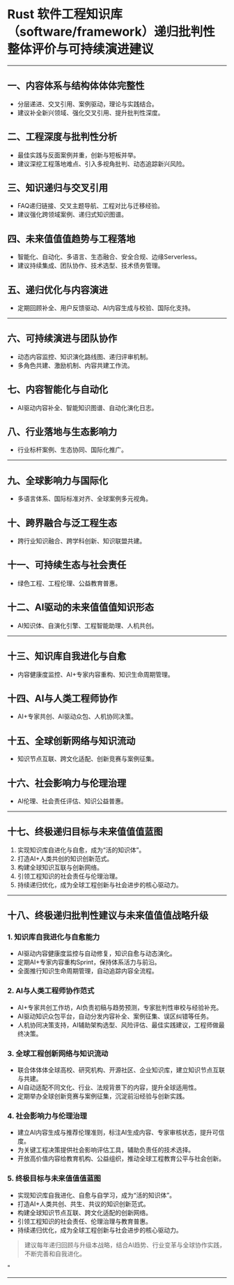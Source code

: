 ﻿# Rust 软件工程知识库（software/framework）递归批判性整体评价与可持续演进建议

---

## 一、内容体系与结构体体体完整性

- 分层递进、交叉引用、案例驱动，理论与实践结合。
- 建议补全新兴领域、强化交叉引用、提升批判性深度。

## 二、工程深度与批判性分析

- 最佳实践与反面案例并重，创新与短板并举。
- 建议深挖工程落地难点、引入多视角批判、动态追踪新兴风险。

## 三、知识递归与交叉引用

- FAQ递归链接、交叉主题导航、工程对比与迁移经验。
- 建议强化跨领域案例、递归式知识图谱。

## 四、未来值值值趋势与工程落地

- 智能化、自动化、多语言、生态融合、安全合规、边缘Serverless。
- 建议持续集成、团队协作、技术选型、技术债务管理。

## 五、递归优化与内容演进

- 定期回顾补全、用户反馈驱动、AI内容生成与校验、国际化支持。

---

## 六、可持续演进与团队协作

- 动态内容监控、知识演化路线图、递归评审机制。
- 多角色共建、激励机制、内容共建工作流。

## 七、内容智能化与自动化

- AI驱动内容补全、智能知识图谱、自动化演化日志。

## 八、行业落地与生态影响力

- 行业标杆案例、生态协同、国际化推广。

---

## 九、全球影响力与国际化

- 多语言体系、国际标准对齐、全球案例多元视角。

## 十、跨界融合与泛工程生态

- 跨行业知识融合、跨学科创新、知识联盟共建。

## 十一、可持续生态与社会责任

- 绿色工程、工程伦理、公益教育普惠。

## 十二、AI驱动的未来值值值知识形态

- AI知识体、自演化引擎、工程智能助理、人机共创。

---

## 十三、知识库自我进化与自愈

- 内容健康度监控、AI+专家内容重构、知识生命周期管理。

## 十四、AI与人类工程师协作

- AI+专家共创、AI驱动众包、人机协同决策。

## 十五、全球创新网络与知识流动

- 知识节点互联、跨文化适配、创新竞赛与案例征集。

## 十六、社会影响力与伦理治理

- AI伦理、社会责任评估、知识公益普惠。

---

## 十七、终极递归目标与未来值值值蓝图

1. 实现知识库自进化与自愈，成为“活的知识体”。
2. 打造AI+人类共创的知识创新范式。
3. 构建全球知识互联与创新网络。
4. 引领工程知识的社会责任与伦理治理。
5. 持续递归优化，成为全球工程创新与社会进步的核心驱动力。

---

## 十八、终极递归批判性建议与未来值值值战略升级

### 1. 知识库自我进化与自愈能力

- AI驱动内容健康度监控与自动修复，知识自愈与动态演化。
- 定期AI+专家内容重构Sprint，保持体系活力与前沿。
- 全面推行知识生命周期管理，自动追踪内容全流程。

### 2. AI与人类工程师协作范式

- AI+专家共创工作坊，AI负责初稿与趋势预测，专家批判性审校与经验补充。
- AI驱动知识众包平台，自动分发内容补全、案例征集、误区纠错等任务。
- 人机协同决策支持，AI辅助架构选型、风险评估、最佳实践建议，工程师做最终决策。

### 3. 全球工程创新网络与知识流动

- 联合体体体全球高校、研究机构、开源社区、企业知识库，建立知识节点互联与共建。
- AI自动适配不同文化、行业、法规背景下的内容，提升全球适用性。
- 定期举办全球创新竞赛与案例征集，沉淀前沿经验与创新实践。

### 4. 社会影响力与伦理治理

- 建立AI内容生成与推荐伦理准则，标注AI生成内容、专家审核状态，提升可信度。
- 为关键工程决策提供社会影响评估工具，辅助负责任的技术选择。
- 开放高价值内容给教育机构、公益组织，推动全球工程教育公平与社会创新。

### 5. 终极目标与未来值值值蓝图

- 实现知识库自我进化、自愈与自学习，成为“活的知识体”。
- 打造AI+人类共创、共生、共议的知识创新范式。
- 构建全球知识节点互联、跨文化适配的创新网络。
- 引领工程知识的社会责任、伦理治理与教育普惠。
- 持续递归优化，成为全球工程创新与社会进步的核心驱动力。

> 建议每年递归回顾与升级本战略，结合AI趋势、行业变革与全球协作实践，不断完善和自我进化。

"

---
